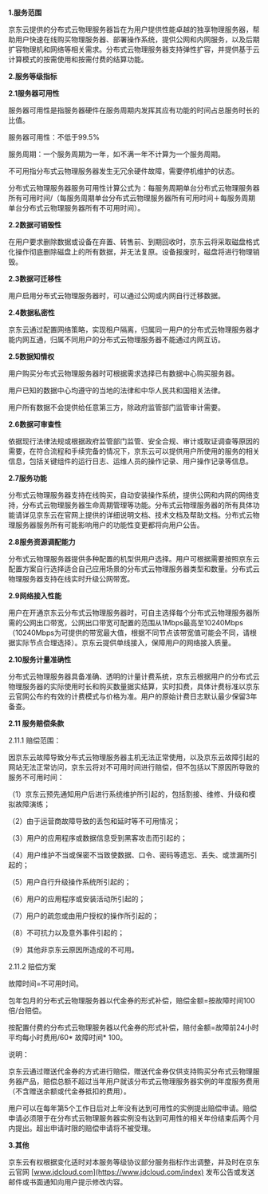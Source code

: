 **1.服务范围**

京东云提供的分布式云物理服务器旨在为用户提供性能卓越的独享物理服务器，帮助用户快速在线购买物理服务器、部署操作系统，提供公网和内网服务，以及后期扩容物理机和网络等相关需求。分布式云物理服务器支持弹性扩容，并提供基于云计算模式的按需使用和按需付费的结算功能。

**2.服务等级指标**

**2.1服务器可用性**

服务器可用性是指服务器硬件在服务周期内发挥其应有功能的时间占总服务时长的比值。

服务器可用性：不低于99.5%

服务周期：一个服务周期为一年，如不满一年不计算为一个服务周期。

不可用指分布式云物理服务器发生无冗余硬件故障，需要停机维护的状态。

分布式云物理服务器服务可用性计算公式为：每服务周期单台分布式云物理服务器所有可用时间/（每服务周期单台分布式云物理服务器所有可用时间＋每服务周期单台分布式云物理服务器所有不可用时间）。

**2.2数据可销毁性**

在用户要求删除数据或设备在弃置、转售前、到期回收时，京东云将采取磁盘格式化操作彻底删除磁盘上的所有数据，并无法复原。设备报废时，磁盘将进行物理销毁。

**2.3数据可迁移性**

用户启用分布式云物理服务器时，可以通过公网或内网自行迁移数据。

**2.4数据私密性**

京东云通过配置网络策略，实现租户隔离，归属同一用户的分布式云物理服务器才能内网互通，归属不同用户的分布式云物理服务器不能通过内网互访。

**2.5数据知情权**

用户购买分布式云物理服务器时可根据需求选择已有数据中心购买服务器。

用户已知的数据中心均遵守的当地的法律和中华人民共和国相关法律。

用户所有数据不会提供给任意第三方，除政府监管部门监管审计需要。

**2.6数据可审查性**

依据现行法律法规或根据政府监管部门监管、安全合规、审计或取证调查等原因的需要，在符合流程和手续完备的情况下，京东云可以提供用户所使用的服务的相关信息，包括关键组件的运行日志、运维人员的操作记录、用户操作记录等信息。

**2.7服务功能**

分布式云物理服务器支持在线购买，自动安装操作系统，提供公网和内网的网络支持，分布式云物理服务器生命周期管理等功能。分布式云物理服务器的所有具体功能请详见京东云在官网上提供的详细说明文档、技术文档及帮助文档。分布式云物理服务器服务所有可能影响用户的功能性变更都将向用户公告。

**2.8服务资源调配能力**

分布式云物理服务器提供多种配置的机型供用户选择。用户可根据需要按照京东云配置方案自行选择适合自己应用场景的分布式云物理服务器类型和数量。分布式云物理服务器支持在线实时升级公网带宽。

**2.9网络接入性能**

用户在开通京东云分布式云物理服务器时，可自主选择每个分布式云物理服务器所需的公网出口带宽，公网出口带宽可配置的范围从1Mbps最高至10240Mbps（10240Mbps为可提供的带宽最大值，根据不同节点该带宽值可能会不同，请根据实际节点合理选择）。京东云提供单线接入，保障用户的网络接入质量。

**2.10服务计量准确性**

分布式云物理服务器具备准确、透明的计量计费系统，京东云根据用户的分布式云物理服务器的实际使用时长和购买数量据实结算，实时扣费，具体计费标准以京东云官网公布的有效的计费模式与价格为准。用户的原始计费日志默认最少保留3年备查。

**2.11 服务赔偿条款**

2.11.1 赔偿范围：

因京东云故障导致分布式云物理服务器主机无法正常使用，以及京东云故障引起的网站无法正常访问，京东云将对不可用时间进行赔偿，但不包括以下原因所导致的服务不可用时间：

（1）京东云预先通知用户后进行系统维护所引起的，包括割接、维修、升级和模拟故障演练；

（2）由于运营商故障导致的丢包和延时等不可用情况；

（3）用户的应用程序或数据信息受到黑客攻击而引起的；

（4）用户维护不当或保密不当致使数据、口令、密码等遗忘、丢失、或泄漏所引起的；

（5）用户自行升级操作系统所引起的；

（6）用户的应用程序或安装活动所引起的；

（7）用户的疏忽或由用户授权的操作所引起的；

（8）不可抗力以及意外事件引起的；

（9）其他非京东云原因所造成的不可用。

2.11.2 赔偿方案

故障时间=不可用时间。

包年包月的分布式云物理服务器以代金券的形式补偿，赔偿金额=按故障时间100倍/台赔偿。

按配置付费的分布式云物理服务器以代金券的形式补偿，赔付金额=故障前24小时平均每小时费用/60* 故障时间* 100。

说明：

京东云通过赠送代金券的方式进行赔偿，赠送代金券仅供支持购买分布式云物理服务器产品，赔偿总额不超过当年用户就该分布式云物理服务器实例的年度服务费用（不含赠送余额或代金券抵扣的费用）。

用户可以在每年第5个工作日后对上年没有达到可用性的实例提出赔偿申请。赔偿申请必须限于在分布式云物理服务器实例没有达到可用性的相关年份结束后两个月内提出。超出申请时限的赔偿申请将不被受理。

**3.其他**

京东云有权根据变化适时对本服务等级协议部分服务指标作出调整，并及时在京东云官网 [www.jdcloud.com](https://www.jdcloud.com/index) 发布公告或发送邮件或书面通知向用户提示修改内容。

 

